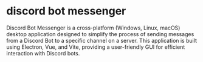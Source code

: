 # discord bot messenger
 Discord Bot Messenger is a cross-platform (Windows, Linux, macOS) desktop application designed to simplify the process of sending messages from a Discord Bot to a specific channel on a server. This application is built using Electron, Vue, and Vite, providing a user-friendly GUI for efficient interaction with Discord bots.
